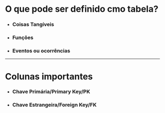 # O que pode ser definido cmo tabela?

- ### Coisas Tangíveis

- ### Funções

- ### Eventos ou ocorrências
------------------------------------
# Colunas importantes 

- ### Chave Primária/Primary Key/PK

- ### Chave Estrangeira/Foreign Key/FK
